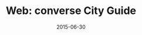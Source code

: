 ---
external: true
url: http://dev.juliamahler.de/converse/
title: "Web: converse City Guide"
description: Webprogrammierung eines City Guides
date: 2015-06-30
---